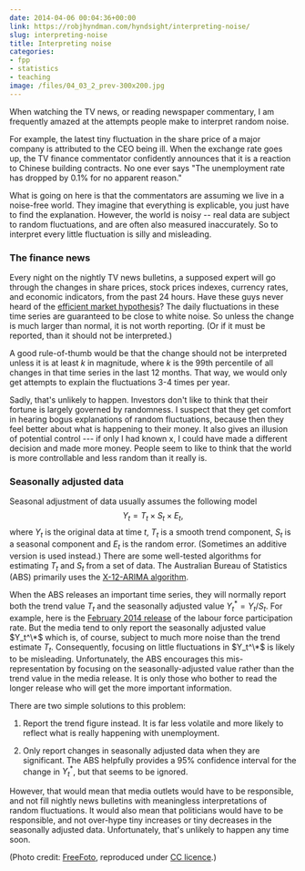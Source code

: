 ```yaml
---
date: 2014-04-06 00:04:36+00:00
link: https://robjhyndman.com/hyndsight/interpreting-noise/
slug: interpreting-noise
title: Interpreting noise
categories:
- fpp
- statistics
- teaching
image: /files/04_03_2_prev-300x200.jpg
---
```


When watching the TV news, or reading newspaper commentary, I am frequently amazed at the attempts people make to interpret random noise.

For example, the latest tiny fluctuation in the share price of a major company is attributed to the CEO being ill. When the exchange rate goes up, the TV finance commentator confidently announces that it is a reaction to Chinese building contracts. No one ever says "The unemployment rate has dropped by 0.1% for no apparent reason."

What is going on here is that the commentators are assuming we live in a noise-free world. They imagine that everything is explicable, you just have to find the explanation. However, the world is noisy -- real data are subject to random fluctuations, and are often also measured inaccurately. So to interpret every little fluctuation is silly and misleading.<!-- more -->

### The finance news

Every night on the nightly TV news bulletins, a supposed expert will go through the changes in share prices, stock prices indexes, currency rates, and economic indicators, from the past 24 hours. Have these guys never heard of the [efficient market hypothesis](http://en.wikipedia.org/wiki/Efficient-market_hypothesis)? The daily fluctuations in these time series are guaranteed to be close to white noise. So unless the change is much larger than normal, it is not worth reporting. (Or if it must be reported, than it should not be interpreted.)

A good rule-of-thumb would be that the change should not be interpreted unless it is at least $k$ in magnitude, where $k$ is the 99th percentile of all changes in that time series in the last 12 months. That way, we would only get attempts to explain the fluctuations 3-4 times per year.

Sadly, that's unlikely to happen. Investors don't like to think that their fortune is largely governed by randomness. I suspect that they get comfort in hearing bogus explanations of random fluctuations, because then they feel better about what is happening to their money. It also gives an illusion of potential control --- if only I had known x, I could have made a different decision and made more money. People seem to like to think that the world is more controllable and less random than it really is.

### Seasonally adjusted data

Seasonal adjustment of data usually assumes the following model
$$ Y_t = T_t \times S_t \times E_t,$$
where $Y_t$ is the original data at time $t$, $T_t$ is a smooth trend component, $S_t$ is a seasonal component and $E_t$ is the random error. (Sometimes an additive version is used instead.) There are some well-tested algorithms for estimating $T_t$ and $S_t$ from a set of data. The Australian Bureau of Statistics (ABS) primarily uses the [X-12-ARIMA algorithm](https://www.otexts.org/fpp/6/4).

When the ABS releases an important time series, they will normally report both the trend value $T_t$ and the seasonally adjusted value $Y_t^* = Y_t/S_t$. For example, here is the [February 2014 release](http://www.abs.gov.au/AUSSTATS/abs@.nsf/mf/6202.0) of the labour force participation rate. But the media tend to only report the seasonally adjusted value $Y_t^\*$ which is, of course, subject to much more noise than the trend estimate $T_t$. Consequently, focusing on little fluctuations in $Y_t^\*$ is likely to be misleading. Unfortunately, the ABS encourages this mis-representation by focusing on the seasonally-adjusted value rather than the trend value in the media release. It is only those who bother to read the longer release who will get the more important information.

There are two simple solutions to this problem:


  1. Report the trend figure instead. It is far less volatile and more likely to reflect what is really happening with unemployment.

  2. Only report changes in seasonally adjusted data when they are significant. The ABS helpfully provides a 95% confidence interval for the change in $Y_t^*$, but that seems to be ignored.

However, that would mean that media outlets would have to be responsible, and not fill nightly news bulletins with meaningless interpretations of random fluctuations. It would also mean that politicians would have to be responsible, and not over-hype tiny increases or tiny decreases in the seasonally adjusted data. Unfortunately, that's unlikely to happen any time soon.

(Photo credit: [FreeFoto](http://www.freefoto.com/preview/04-03-2/Stock-Market-Prices), reproduced under [CC licence](http://creativecommons.org/licenses/by-nc-nd/3.0/).)
